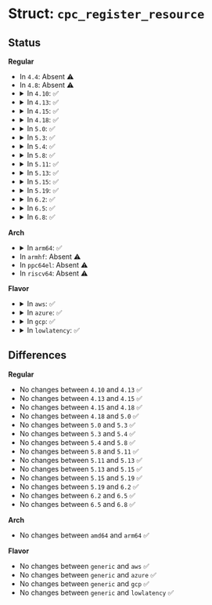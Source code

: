 # Struct: <code>cpc_register_resource</code>

## Status
<b>Regular</b>
<ul>
<li>
In <code>4.4</code>: Absent ⚠️
</li>
<li>
In <code>4.8</code>: Absent ⚠️
</li>
<li>
<details>
<summary>In <code>4.10</code>: ✅</summary>

```c
struct cpc_register_resource {
    acpi_object_type type;
    u64 *sys_mem_vaddr;
    union (anon) cpc_entry;
};
```
</details>
</li>
<li>
<details>
<summary>In <code>4.13</code>: ✅</summary>

```c
struct cpc_register_resource {
    acpi_object_type type;
    u64 *sys_mem_vaddr;
    union (anon) cpc_entry;
};
```
</details>
</li>
<li>
<details>
<summary>In <code>4.15</code>: ✅</summary>

```c
struct cpc_register_resource {
    acpi_object_type type;
    u64 *sys_mem_vaddr;
    union (anon) cpc_entry;
};
```
</details>
</li>
<li>
<details>
<summary>In <code>4.18</code>: ✅</summary>

```c
struct cpc_register_resource {
    acpi_object_type type;
    u64 *sys_mem_vaddr;
    union (anon) cpc_entry;
};
```
</details>
</li>
<li>
<details>
<summary>In <code>5.0</code>: ✅</summary>

```c
struct cpc_register_resource {
    acpi_object_type type;
    u64 *sys_mem_vaddr;
    union (anon) cpc_entry;
};
```
</details>
</li>
<li>
<details>
<summary>In <code>5.3</code>: ✅</summary>

```c
struct cpc_register_resource {
    acpi_object_type type;
    u64 *sys_mem_vaddr;
    union (anon) cpc_entry;
};
```
</details>
</li>
<li>
<details>
<summary>In <code>5.4</code>: ✅</summary>

```c
struct cpc_register_resource {
    acpi_object_type type;
    u64 *sys_mem_vaddr;
    union (anon) cpc_entry;
};
```
</details>
</li>
<li>
<details>
<summary>In <code>5.8</code>: ✅</summary>

```c
struct cpc_register_resource {
    acpi_object_type type;
    u64 *sys_mem_vaddr;
    union (anon) cpc_entry;
};
```
</details>
</li>
<li>
<details>
<summary>In <code>5.11</code>: ✅</summary>

```c
struct cpc_register_resource {
    acpi_object_type type;
    u64 *sys_mem_vaddr;
    union (anon) cpc_entry;
};
```
</details>
</li>
<li>
<details>
<summary>In <code>5.13</code>: ✅</summary>

```c
struct cpc_register_resource {
    acpi_object_type type;
    u64 *sys_mem_vaddr;
    union (anon) cpc_entry;
};
```
</details>
</li>
<li>
<details>
<summary>In <code>5.15</code>: ✅</summary>

```c
struct cpc_register_resource {
    acpi_object_type type;
    u64 *sys_mem_vaddr;
    union (anon) cpc_entry;
};
```
</details>
</li>
<li>
<details>
<summary>In <code>5.19</code>: ✅</summary>

```c
struct cpc_register_resource {
    acpi_object_type type;
    u64 *sys_mem_vaddr;
    union (anon) cpc_entry;
};
```
</details>
</li>
<li>
<details>
<summary>In <code>6.2</code>: ✅</summary>

```c
struct cpc_register_resource {
    acpi_object_type type;
    u64 *sys_mem_vaddr;
    union (anon) cpc_entry;
};
```
</details>
</li>
<li>
<details>
<summary>In <code>6.5</code>: ✅</summary>

```c
struct cpc_register_resource {
    acpi_object_type type;
    u64 *sys_mem_vaddr;
    union (anon) cpc_entry;
};
```
</details>
</li>
<li>
<details>
<summary>In <code>6.8</code>: ✅</summary>

```c
struct cpc_register_resource {
    acpi_object_type type;
    u64 *sys_mem_vaddr;
    union (anon) cpc_entry;
};
```
</details>
</li>
</ul>
<b>Arch</b>
<ul>
<li>
<details>
<summary>In <code>arm64</code>: ✅</summary>

```c
struct cpc_register_resource {
    acpi_object_type type;
    u64 *sys_mem_vaddr;
    union (anon) cpc_entry;
};
```
</details>
</li>
<li>
In <code>armhf</code>: Absent ⚠️
</li>
<li>
In <code>ppc64el</code>: Absent ⚠️
</li>
<li>
In <code>riscv64</code>: Absent ⚠️
</li>
</ul>
<b>Flavor</b>
<ul>
<li>
<details>
<summary>In <code>aws</code>: ✅</summary>

```c
struct cpc_register_resource {
    acpi_object_type type;
    u64 *sys_mem_vaddr;
    union (anon) cpc_entry;
};
```
</details>
</li>
<li>
<details>
<summary>In <code>azure</code>: ✅</summary>

```c
struct cpc_register_resource {
    acpi_object_type type;
    u64 *sys_mem_vaddr;
    union (anon) cpc_entry;
};
```
</details>
</li>
<li>
<details>
<summary>In <code>gcp</code>: ✅</summary>

```c
struct cpc_register_resource {
    acpi_object_type type;
    u64 *sys_mem_vaddr;
    union (anon) cpc_entry;
};
```
</details>
</li>
<li>
<details>
<summary>In <code>lowlatency</code>: ✅</summary>

```c
struct cpc_register_resource {
    acpi_object_type type;
    u64 *sys_mem_vaddr;
    union (anon) cpc_entry;
};
```
</details>
</li>
</ul>

## Differences
<b>Regular</b>
<ul>
<li>
No changes between <code>4.10</code> and <code>4.13</code> ✅
</li>
<li>
No changes between <code>4.13</code> and <code>4.15</code> ✅
</li>
<li>
No changes between <code>4.15</code> and <code>4.18</code> ✅
</li>
<li>
No changes between <code>4.18</code> and <code>5.0</code> ✅
</li>
<li>
No changes between <code>5.0</code> and <code>5.3</code> ✅
</li>
<li>
No changes between <code>5.3</code> and <code>5.4</code> ✅
</li>
<li>
No changes between <code>5.4</code> and <code>5.8</code> ✅
</li>
<li>
No changes between <code>5.8</code> and <code>5.11</code> ✅
</li>
<li>
No changes between <code>5.11</code> and <code>5.13</code> ✅
</li>
<li>
No changes between <code>5.13</code> and <code>5.15</code> ✅
</li>
<li>
No changes between <code>5.15</code> and <code>5.19</code> ✅
</li>
<li>
No changes between <code>5.19</code> and <code>6.2</code> ✅
</li>
<li>
No changes between <code>6.2</code> and <code>6.5</code> ✅
</li>
<li>
No changes between <code>6.5</code> and <code>6.8</code> ✅
</li>
</ul>
<b>Arch</b>
<ul>
<li>
No changes between <code>amd64</code> and <code>arm64</code> ✅
</li>
</ul>
<b>Flavor</b>
<ul>
<li>
No changes between <code>generic</code> and <code>aws</code> ✅
</li>
<li>
No changes between <code>generic</code> and <code>azure</code> ✅
</li>
<li>
No changes between <code>generic</code> and <code>gcp</code> ✅
</li>
<li>
No changes between <code>generic</code> and <code>lowlatency</code> ✅
</li>
</ul>
